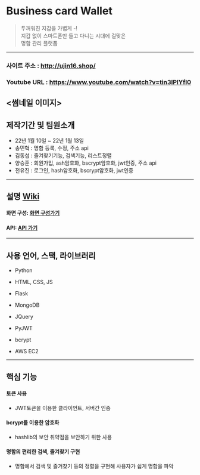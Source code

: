 # Business card Wallet
>두꺼워진 지갑을 가볍게 -!  
>지갑 없이 스마트폰만 들고 다니는 시대에 걸맞은  
>명함 관리 플랫폼  
-----------
### 사이트 주소 : http://ujin16.shop/
### Youtube URL : https://www.youtube.com/watch?v=tin3lPlYfI0
<썸네일 이미지>
------------
## 제작기간 및 팀원소개
* 22년 1월 10일 ~ 22년 1월 13일
* 송민혁 : 명함 등록, 수정, 주소 api
* 김동섭 : 즐겨찾기기능, 검색기능, 리스트정렬
* 양승훈 : 회원가입, ash암호화, bscrypt암호화, jwt인증, 주소 api
* 전유진 : 로그인, hash암호화, bscrypt암호화, jwt인증
------------
## 설명 [Wiki](https://github.com/thdals83/Chapter-1-_MiniProject/wiki)
 #### 화면 구성: [화면 구성가기](https://github.com/thdals83/Chapter-1-_MiniProject/wiki/%ED%99%94%EB%A9%B4-%EA%B5%AC%EC%84%B1)
 #### API: [API 가기](https://github.com/thdals83/Chapter-1-_MiniProject/wiki/API-%EC%84%A4%EB%AA%85)
---------------

## 사용 언어, 스택, 라이브러리
- Python 
- HTML, CSS, JS

- Flask
- MongoDB
- JQuery
- PyJWT 
- bcrypt
- AWS EC2 
	
--------------

## 핵심 기능
#### 토큰  사용
- JWT토큰을 이용한 클라이언트, 서버간 인증

#### bcrypt를 이용한 암호화
- hashlib의 보안 취약점을 보안하기 위한 사용

#### 명함의 편리한 검색, 즐겨찾기 구현
- 명함에서 검색 및 즐겨찾기 등의 정렬을 구현해 사용자가 쉽게 명함을 파악
